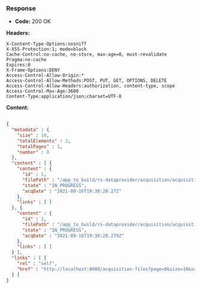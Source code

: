 ### Response

* **Code:** 200 OK

**Headers:**

`X-Content-Type-Options:nosniff`  
`X-XSS-Protection:1; mode=block`  
`Cache-Control:no-cache, no-store, max-age=0, must-revalidate`  
`Pragma:no-cache`  
`Expires:0`  
`X-Frame-Options:DENY`  
`Access-Control-Allow-Origin:*`  
`Access-Control-Allow-Methods:POST, PUT, GET, OPTIONS, DELETE`  
`Access-Control-Allow-Headers:authorization, content-type, scope`  
`Access-Control-Max-Age:3600`  
`Content-Type:application/json;charset=UTF-8`  

**Content:**

```json
    
{
  "metadata" : {
    "size" : 10,
    "totalElements" : 2,
    "totalPages" : 1,
    "number" : 0
  },
  "content" : [ {
    "content" : {
      "id" : 1,
      "filePath" : "/app_to_build/rs-dataprovider/acquisition/acquisition-rest/src/test/resources/input/data_1.txt",
      "state" : "IN_PROGRESS",
      "acqDate" : "2021-09-16T19:38:20.27Z"
    },
    "links" : [ ]
  }, {
    "content" : {
      "id" : 2,
      "filePath" : "/app_to_build/rs-dataprovider/acquisition/acquisition-rest/src/test/resources/input/data_2.txt",
      "state" : "IN_PROGRESS",
      "acqDate" : "2021-09-16T19:38:20.279Z"
    },
    "links" : [ ]
  } ],
  "links" : [ {
    "rel" : "self",
    "href" : "http://localhost:8080/acquisition-files?page=0&size=10&sort=id,asc"
  } ]
}
```
